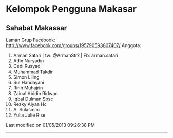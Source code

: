 # Kelompok Pengguna  Makasar

## Sahabat  Makassar
Laman Grup Facebook: ​http://www.facebook.com/groups/195790593807407/
Anggota:
   1. Arman Satari | tw: @ArmanStr? | Fb: arman.satari
   2. Adin Nuryadin
   3. Cedi Rusyadi
   4. Muhammad Takdir
   5. Simon Liling
   6. Sul Handayani
   7. Ririn Muhajrin
   8. Zainal Abidin Ridwan
   9. Iqbal Dulman Sbsc
  10. Rezky Alyaa Hc
  11. A. Sulasmini
  12. Yulia Julie Rise

Last modified on 01/05/2013 09:26:38 PM


---
 
